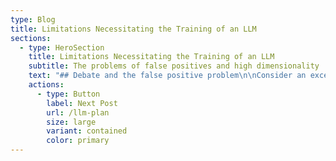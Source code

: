 ```yaml
---
type: Blog
title: Limitations Necessitating the Training of an LLM
sections:
  - type: HeroSection
    title: Limitations Necessitating the Training of an LLM
    subtitle: The problems of false positives and high dimensionality
    text: "## Debate and the false positive problem\n\nConsider an excerpt from the hypothetical example of collocation extraction at the end of the previous post:\_\n\n\\\n\n*   This is getting ridiculous. Filthy rats. We need to clean up our country.\_\n\n    *   Immigrants aren’t the problem, it’s ignorant people like you that are. They are not filthy, and they are not rats- they’re people just like you and me\n\n        *   Whatever, snowflake\n\n\\\n\nExamples of bigrams which would pass manual selection:\_\n\n\\\n\n*   “filthy, rats”\n\n*   “they, rats”\n\n\\\n\nExamples of trigrams which would pass manual selection:\_\n\n\\\n\n*   “clean, rats, country”\n\n<!---->\n\n*   “they, are, rats”\n\n*   “country, clean, up”\n\n\\\n\nIn the example above, the bigram \"they, rats\" and the trigram “they, are, rats” are found in the comment: “They are not filthy, and they are not rats”. It constitutes a false positive, as it will be counted towards the total disgust score while in fact indicating an opposition to being disgusted with the outgroup.\_\n\nIf, in a given community, it is up for general debate whether an outgroup is composed of rats, then we may assume that many members of the community already hold disgust for the outgroup, as a significant number must be pushing the ‘rathood narrative’ for the debate to exist. This method is therefore sufficient to distinguish between a dataset which includes ‘disgust debate’ and one with no or very few references of disgust.\n\n\\\n\nConsider, however, a community not engaged in ‘disgust debate’, due to a broad agreement that an outgroup is categorically disgusting. How can such a highly and uniformly disgust-gripped community be distinguished from one in which many find the target outgroup disgusting, but a significant number do not?\_\n\nIf dissenters will argue against disgust driven narratives by negating the contained propositions directly, they would generate collocations which would pass manual selection and generate false positives. Worse still, such ‘disgust debate’ may spark more disgust references by the disgusted, who will be motivated to reinforce their narrative against the dissenters. It cannot be assumed that these excess disgust references constitute a rise in disgust sentiment within either the commenter or the broader community. They, too, may constitute a difficult to measure false positive effect.\_\n\nIt is possible therefore for a community that is engaged in disgust debate to generate a similar or even greater number of collocations which pass manual selection than a community in which there is no disgust debate due to a higher level of shared disgust.\n\n\\\n\nFor clarity, consider following two exchanges between pairs of hypothetical commenters:\n\n\\\n\nA:\n\n*   Immigrants are rats.\n\n    *   No, immigrants are not rats!\n\n        *   Yes, immigrants are rats!\n\n\\\n\nB:\_\n\n*   Immigrants are rats.\_\n\n    *   Yes, they are.\_\n\n\\\n\nThe methodology laid out above would count the bigram, “immigrants, rats” thrice in exchange A and only once in exchange B, even though exchange B clearly displays agreement between two commenters that the outgroup are worthy of disgust, and should therefore be weighted more heavily by an appropriate methodology.\_\n\n\\\n\nThe most concerning aspect of this is the difficulty of measuring the effect of the debate using quantitative methods that are universally applicable to different lingual and cultural groups. For example, some groups may be more prone to fierce debate, and therefore generate more false-positive collocations. Other cultures may argue less analytically, and therefore make less direct references to the disgust narrative when debating, dampening the effect.\n\nPerhaps it is possible to account for this on a group by group or comment section by comment section basis, but this would be labour intensive and introduce qualitative bias, thus making it unsuitable for the task of providing a cost effective and reliable way to measure disgust sentiment at scale.\n\n## Higher order collocations:\n\nOne option for overcoming this problem would be to use higher order collocations, such as quadgrams and quintgrams, to increase contextuality and allow for the capturing of more subtle expressions and turns of phrase with long dependency chains. This would potentially capture instances of disagreement, as well as other unforeseen instances of false positives.\_\n\nHowever, due to the increase in dimensionality, higher order ngrams impose exponentially higher demands on computing resources the longer an collocation becomes. This logistical difficulty would shrink the potential sample space dramatically, rendering statistical tests less powerful and compromising confidence in conclusions drawn from the more limited datasets. More concerningly, the employment of higher order collocations would considerably complicate the manual selection phase outlined above. This added complexity opens doors for the biases of either the researcher conducting the study or the end users involved to penetrate the data collection process.\_\n\n\\\n\nIn short, the collocation extraction method is by itself unable to sufficiently distinguish between agreement and disagreement with a sentiment without utilising higher order collocations, which would in turn significantly increase dimensionality and thereby significantly raise costs and the risk of bias to the method.\_\n\n\\\n\nSo, it is not feasible to use collocation extraction alone distinguish between an ingroup that is moderately populated with individuals that spread disgust narratives targeted at a given outgroup and an ingroup that is heavily populated by such individuals, due to ‘disgust debate’ generating a difficult to predict level of false positives in the data. This is a crucial obstacle to overcome, as if moral disgust narratives online are predictive of intergroup conflict, it may follow that widely accepted disgust narratives have a higher correlation with conflict than hotly contested disgust narratives.\_\n\n\\\n\nIt will be overcome by using the data generated through collocation extraction, TF-IDF analysis, and manual selection to train and refine an LLM to parse the data.\n\n## LLM method\n\nAn efficient alternative to recognise and discount false positives can be made by training and refining a custom LLM to parse the data. I will first train the LLM on the broader corpus containing the targeted datasets in the study, using Haidt's categorical model and the collocations extracted from the datasets. The model will learn to recognise and differentiate between genuine expressions of disgust and false positives. I will then refine the model's disgust lexicon through iterative error correction. This process will involve continuously updating and refining the lexicon based on the model's predictions and feedback from the data it processes. Over time, this iterative approach will help the model to reduce false positives by learning from its mistakes and improving its accuracy in identifying true expressions of disgust.\n\n\\\n\nBy training the model to recognise and handle negatives in sentiment analysis, it will be better equipped to understand the context and nuances of 'disgust debate.' This adaptation will enable the model to distinguish between shared sentiments and debates within communities, thereby reducing the likelihood of false positives and providing a reliable way to differentiate between moderate and extreme levels of disgust sentiment within a community for a target outgroup.\n\n\\\n\nA second significant advantage of incorporating an LLM is its ability to process large datasets efficiently. Once a sufficiently low level of error is reliably achieved, it can analyse extensive data spanning decades to identify patterns and trends. This comprehensive analysis will help to contextualise the identified collocations and further reduce the impact of false positives by providing a broader perspective on online disgust sentiments within and across communities.\n\n\\\n\nBy implementing these strategies, I aim to minimise the false positive problem effectively, ensuring that the model's predictions and insights into online disgust sentiments are both accurate and reliable.\n\n"
    actions:
      - type: Button
        label: Next Post
        url: /llm-plan
        size: large
        variant: contained
        color: primary
---
```

